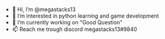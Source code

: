 - 👋 Hi, I’m @megastacks13
- 👀 I’m interested in python learning and game development
- 🌱 I’m currently working on "Good Question" 
- 📫 Reach me trough discord megastacks13#9840

<!---
megastacks13/megastacks13 is a ✨ special ✨ repository because its `README.md` (this file) appears on your GitHub profile.
You can click the Preview link to take a look at your changes.
--->
